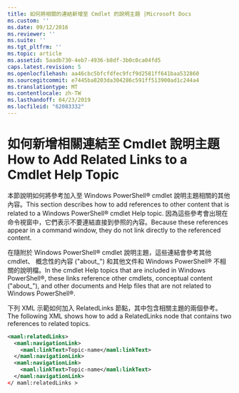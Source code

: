 ```yaml
---
title: 如何將相關的連結新增至 Cmdlet 的說明主題 |Microsoft Docs
ms.custom: ''
ms.date: 09/12/2016
ms.reviewer: ''
ms.suite: ''
ms.tgt_pltfrm: ''
ms.topic: article
ms.assetid: 5aadb730-4eb7-4936-b8df-3b0c0ca04fd5
caps.latest.revision: 5
ms.openlocfilehash: aa46cbc5bfcfdfec9fcf9d2581ff641baa532860
ms.sourcegitcommit: e7445ba8203da304286c591ff513900ad1c244a4
ms.translationtype: MT
ms.contentlocale: zh-TW
ms.lasthandoff: 04/23/2019
ms.locfileid: "62083332"
---
```

# <a name="how-to-add-related-links-to-a-cmdlet-help-topic"></a><span data-ttu-id="0f92d-102">如何新增相關連結至 Cmdlet 說明主題</span><span class="sxs-lookup"><span data-stu-id="0f92d-102">How to Add Related Links to a Cmdlet Help Topic</span></span>

<span data-ttu-id="0f92d-103">本節說明如何將參考加入至 Windows PowerShell® cmdlet 說明主題相關的其他內容。</span><span class="sxs-lookup"><span data-stu-id="0f92d-103">This section describes how to add references to other content that is related to a Windows PowerShell® cmdlet Help topic.</span></span> <span data-ttu-id="0f92d-104">因為這些參考會出現在命令視窗中，它們表示不要連結直接到參照的內容。</span><span class="sxs-lookup"><span data-stu-id="0f92d-104">Because these references appear in a command window, they do not link directly to the referenced content.</span></span>

<span data-ttu-id="0f92d-105">在隨附於 Windows PowerShell® cmdlet 說明主題，這些連結會參考其他 cmdlet、 概念性的內容 ("about_") 和其他文件和 Windows PowerShell® 不相關的說明檔。</span><span class="sxs-lookup"><span data-stu-id="0f92d-105">In the cmdlet Help topics that are included in Windows PowerShell®, these links reference other cmdlets, conceptual content ("about_"), and other documents and Help files that are not related to Windows PowerShell®.</span></span>

<span data-ttu-id="0f92d-106">下列 XML 示範如何加入 RelatedLinks 節點，其中包含相關主題的兩個參考。</span><span class="sxs-lookup"><span data-stu-id="0f92d-106">The following XML shows how to add a RelatedLinks node that contains two references to related topics.</span></span>

```xml
<maml:relatedLinks>
  <maml:navigationLink>
    <maml:linkText>Topic-name</maml:linkText>
  </maml:navigationLink>
  <maml:navigationLink>
    <maml:linkText>Topic-name</maml:linkText>
  </maml:navigationLink>
</ maml:relatedLinks >
```



